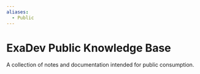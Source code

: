 ```yaml
---
aliases:
  - Public
---
```

# ExaDev Public Knowledge Base

A collection of notes and documentation intended for public consumption.
